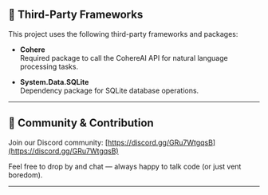 ## 🧩 Third-Party Frameworks

This project uses the following third-party frameworks and packages:

- **Cohere**  
  Required package to call the CohereAI API for natural language processing tasks.

- **System.Data.SQLite**  
  Dependency package for SQLite database operations.

---

## 💬 Community & Contribution

Join our Discord community: [https://discord.gg/GRu7WtgqsB](https://discord.gg/GRu7WtgqsB)  

Feel free to drop by and chat — always happy to talk code (or just vent boredom).

---